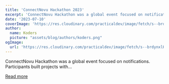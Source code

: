 ```yaml
---
title: 'ConnectNovu Hackathon 2023'
excerpt: 'ConnectNovu Hackathon was a global event focused on notifications.  Participants built projects with...'
date: '2023-07-10'
coverImage: 'https://res.cloudinary.com/practicaldev/image/fetch/s--brdynxlH--/c_imagga_scale,f_auto,fl_progressive,h_420,q_auto,w_1000/https://manage.novu.co/wp-content/uploads/2023/07/Frame-65029.png'
author:
  name: Koders
  picture: "assets/blog/authors/koders.png"
ogImage:
  url: 'https://res.cloudinary.com/practicaldev/image/fetch/s--brdynxlH--/c_imagga_scale,f_auto,fl_progressive,h_420,q_auto,w_1000/https://manage.novu.co/wp-content/uploads/2023/07/Frame-65029.png'
---
```


ConnectNovu Hackathon was a global event focused on notifications.  Participants built projects with...

[Read more](https://dev.to/novu/connectnovu-hackathon-2023-i2l)
